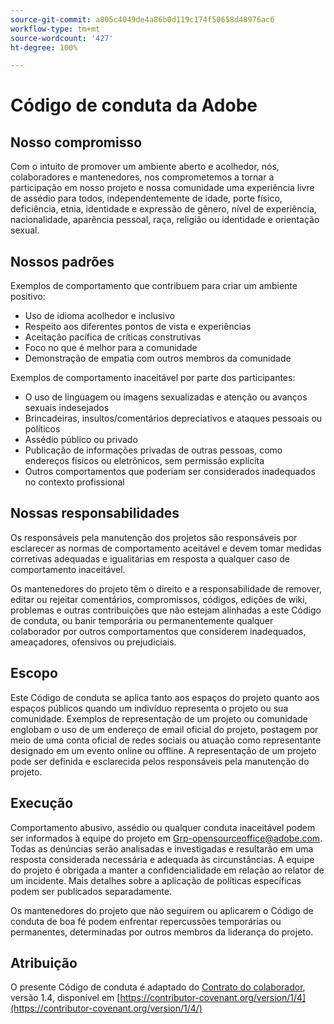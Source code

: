 ```yaml
---
source-git-commit: a805c4049de4a86b0d119c174f50658d48976ac6
workflow-type: tm+mt
source-wordcount: '427'
ht-degree: 100%

---
```

# Código de conduta da Adobe

## Nosso compromisso

Com o intuito de promover um ambiente aberto e acolhedor, nós, colaboradores e mantenedores, nos comprometemos a tornar a participação em nosso projeto e nossa comunidade uma experiência livre de assédio para todos, independentemente de idade, porte físico, deficiência, etnia, identidade e expressão de gênero, nível de experiência, nacionalidade, aparência pessoal, raça, religião ou identidade e orientação sexual.

## Nossos padrões

Exemplos de comportamento que contribuem para criar um ambiente positivo:

* Uso de idioma acolhedor e inclusivo
* Respeito aos diferentes pontos de vista e experiências
* Aceitação pacífica de críticas construtivas
* Foco no que é melhor para a comunidade
* Demonstração de empatia com outros membros da comunidade

Exemplos de comportamento inaceitável por parte dos participantes:

* O uso de linguagem ou imagens sexualizadas e atenção ou avanços sexuais indesejados
* Brincadeiras, insultos/comentários depreciativos e ataques pessoais ou políticos
* Assédio público ou privado
* Publicação de informações privadas de outras pessoas, como endereços físicos ou eletrônicos, sem permissão explícita
* Outros comportamentos que poderiam ser considerados inadequados no contexto profissional

## Nossas responsabilidades

Os responsáveis pela manutenção dos projetos são responsáveis por esclarecer as normas de comportamento aceitável e devem tomar medidas corretivas adequadas e igualitárias em resposta a qualquer caso de comportamento inaceitável.

Os mantenedores do projeto têm o direito e a responsabilidade de remover, editar ou rejeitar comentários, compromissos, códigos, edições de wiki, problemas e outras contribuições que não estejam alinhadas a este Código de conduta, ou banir temporária ou permanentemente qualquer colaborador por outros comportamentos que considerem inadequados, ameaçadores, ofensivos ou prejudiciais.

## Escopo

Este Código de conduta se aplica tanto aos espaços do projeto quanto aos espaços públicos quando um indivíduo representa o projeto ou sua comunidade. Exemplos de representação de um projeto ou comunidade englobam o uso de um endereço de email oficial do projeto, postagem por meio de uma conta oficial de redes sociais ou atuação como representante designado em um evento online ou offline. A representação de um projeto pode ser definida e esclarecida pelos responsáveis pela manutenção do projeto.

## Execução

Comportamento abusivo, assédio ou qualquer conduta inaceitável podem ser informados à equipe do projeto em Grp-opensourceoffice@adobe.com. Todas as denúncias serão analisadas e investigadas e resultarão em uma resposta considerada necessária e adequada às circunstâncias. A equipe do projeto é obrigada a manter a confidencialidade em relação ao relator de um incidente.
Mais detalhes sobre a aplicação de políticas específicas podem ser publicados separadamente.

Os mantenedores do projeto que não seguirem ou aplicarem o Código de conduta de boa fé podem enfrentar repercussões temporárias ou permanentes, determinadas por outros membros da liderança do projeto.

## Atribuição

O presente Código de conduta é adaptado do [Contrato do colaborador](https://contributor-covenant.org), versão 1.4, disponível em [https://contributor-covenant.org/version/1/4](https://contributor-covenant.org/version/1/4/)
